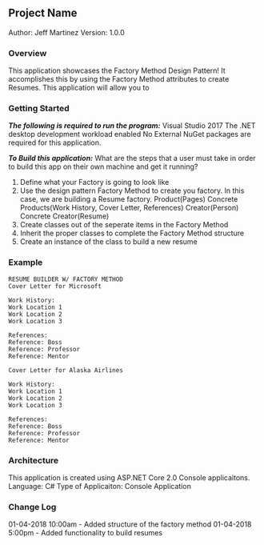 ## Project Name
Author: Jeff Martinez
Version: 1.0.0

### Overview
This application showcases the Factory Method Design Pattern!  It accomplishes this by using the Factory Method attributes to create Resumes. This application will allow you to

### Getting Started
***The following is required to run the program:*** 
Visual Studio 2017
The .NET desktop development workload enabled
No External NuGet packages are required for this application.

***To Build this application:*** 
What are the steps that a user must take in order to build this app on their own machine and get it running?
1. Define what your Factory is going to look like
2. Use the design pattern Factory Method to create you factory.  In this case, we are building a Resume factory.
   Product(Pages)
   Concrete Products(Work History, Cover Letter, References)
   Creator(Person)
   Concrete Creator(Resume)
3. Create classes out of the seperate items in the Factory Method
4. Inherit the proper classes to complete the Factory Method structure
5. Create an instance of the class to build a new resume



### Example
```
RESUME BUILDER W/ FACTORY METHOD
Cover Letter for Microsoft

Work History:
Work Location 1
Work Location 2
Work Location 3

References:
Reference: Boss
Reference: Professor
Reference: Mentor

Cover Letter for Alaska Airlines

Work History:
Work Location 1
Work Location 2
Work Location 3

References:
Reference: Boss
Reference: Professor
Reference: Mentor
```

### Architecture
This application is created using ASP.NET Core 2.0 Console applicaitons. 
Language: C# 
Type of Applicaiton: Console Application 

### Change Log

01-04-2018 10:00am - Added structure of the factory method 
01-04-2018 5:00pm - Added functionality to build resumes 
